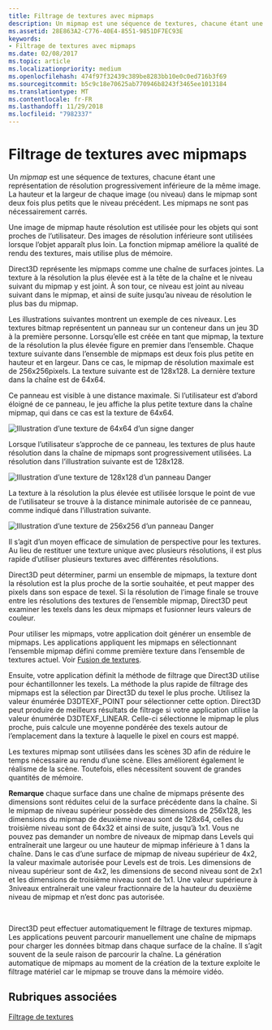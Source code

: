 ```yaml
---
title: Filtrage de textures avec mipmaps
description: Un mipmap est une séquence de textures, chacune étant une représentation de résolution progressivement inférieure de la même image. La hauteur et la largeur de chaque image, ou le niveau dans le mipmap sont deux fois plus petits que le niveau précédent.
ms.assetid: 28E863A2-C776-40E4-8551-9851DF7EC93E
keywords:
- Filtrage de textures avec mipmaps
ms.date: 02/08/2017
ms.topic: article
ms.localizationpriority: medium
ms.openlocfilehash: 474f97f32439c389be8283bb10e0c0ed716b3f69
ms.sourcegitcommit: b5c9c18e70625ab770946b8243f3465ee1013184
ms.translationtype: MT
ms.contentlocale: fr-FR
ms.lasthandoff: 11/29/2018
ms.locfileid: "7982337"
---
```

# <a name="texture-filtering-with-mipmaps"></a>Filtrage de textures avec mipmaps


Un *mipmap* est une séquence de textures, chacune étant une représentation de résolution progressivement inférieure de la même image. La hauteur et la largeur de chaque image (ou niveau) dans le mipmap sont deux fois plus petits que le niveau précédent. Les mipmaps ne sont pas nécessairement carrés.

Une image de mipmap haute résolution est utilisée pour les objets qui sont proches de l’utilisateur. Des images de résolution inférieure sont utilisées lorsque l’objet apparaît plus loin. La fonction mipmap améliore la qualité de rendu des textures, mais utilise plus de mémoire.

Direct3D représente les mipmaps comme une chaîne de surfaces jointes. La texture à la résolution la plus élevée est à la tête de la chaîne et le niveau suivant du mipmap y est joint. À son tour, ce niveau est joint au niveau suivant dans le mipmap, et ainsi de suite jusqu’au niveau de résolution le plus bas du mipmap.

Les illustrations suivantes montrent un exemple de ces niveaux. Les textures bitmap représentent un panneau sur un conteneur dans un jeu 3D à la première personne. Lorsqu’elle est créée en tant que mipmap, la texture de la résolution la plus élevée figure en premier dans l’ensemble. Chaque texture suivante dans l’ensemble de mipmaps est deux fois plus petite en hauteur et en largeur. Dans ce cas, le mipmap de résolution maximale est de 256x256pixels. La texture suivante est de 128x128. La dernière texture dans la chaîne est de 64x64.

Ce panneau est visible à une distance maximale. Si l’utilisateur est d’abord éloigné de ce panneau, le jeu affiche la plus petite texture dans la chaîne mipmap, qui dans ce cas est la texture de 64x64.

![Illustration d’une texture de 64x64 d’un signe danger](images/mip1.jpg)

Lorsque l’utilisateur s’approche de ce panneau, les textures de plus haute résolution dans la chaîne de mipmaps sont progressivement utilisées. La résolution dans l’illustration suivante est de 128x128.

![Illustration d’une texture de 128x128 d’un panneau Danger](images/mip2.jpg)

La texture à la résolution la plus élevée est utilisée lorsque le point de vue de l’utilisateur se trouve à la distance minimale autorisée de ce panneau, comme indiqué dans l’illustration suivante.

![Illustration d’une texture de 256x256 d’un panneau Danger](images/mip3.jpg)

Il s’agit d’un moyen efficace de simulation de perspective pour les textures. Au lieu de restituer une texture unique avec plusieurs résolutions, il est plus rapide d’utiliser plusieurs textures avec différentes résolutions.

Direct3D peut déterminer, parmi un ensemble de mipmaps, la texture dont la résolution est la plus proche de la sortie souhaitée, et peut mapper des pixels dans son espace de texel. Si la résolution de l’image finale se trouve entre les résolutions des textures de l’ensemble mipmap, Direct3D peut examiner les texels dans les deux mipmaps et fusionner leurs valeurs de couleur.

Pour utiliser les mipmaps, votre application doit générer un ensemble de mipmaps. Les applications appliquent les mipmaps en sélectionnant l’ensemble mipmap défini comme première texture dans l’ensemble de textures actuel. Voir [Fusion de textures](texture-blending.md).

Ensuite, votre application définit la méthode de filtrage que Direct3D utilise pour échantillonner les texels. La méthode la plus rapide de filtrage des mipmaps est la sélection par Direct3D du texel le plus proche. Utilisez la valeur énumérée D3DTEXF\_POINT pour sélectionner cette option. Direct3D peut produire de meilleurs résultats de filtrage si votre application utilise la valeur énumérée D3DTEXF\_LINEAR. Celle-ci sélectionne le mipmap le plus proche, puis calcule une moyenne pondérée des texels autour de l’emplacement dans la texture à laquelle le pixel en cours est mappé.

Les textures mipmap sont utilisées dans les scènes 3D afin de réduire le temps nécessaire au rendu d’une scène. Elles améliorent également le réalisme de la scène. Toutefois, elles nécessitent souvent de grandes quantités de mémoire.

**Remarque**  chaque surface dans une chaîne de mipmaps présente des dimensions sont réduites celui de la surface précédente dans la chaîne. Si le mipmap de niveau supérieur possède des dimensions de 256x128, les dimensions du mipmap de deuxième niveau sont de 128x64, celles du troisième niveau sont de 64x32 et ainsi de suite, jusqu’à 1x1. Vous ne pouvez pas demander un nombre de niveaux de mipmap dans Levels qui entraînerait une largeur ou une hauteur de mipmap inférieure à 1 dans la chaîne. Dans le cas d’une surface de mipmap de niveau supérieur de 4x2, la valeur maximale autorisée pour Levels est de trois. Les dimensions de niveau supérieur sont de 4x2, les dimensions de second niveau sont de 2x1 et les dimensions de troisième niveau sont de 1x1. Une valeur supérieure à 3niveaux entraînerait une valeur fractionnaire de la hauteur du deuxième niveau de mipmap et n’est donc pas autorisée.

 

Direct3D peut effectuer automatiquement le filtrage de textures mipmap. Les applications peuvent parcourir manuellement une chaîne de mipmaps pour charger les données bitmap dans chaque surface de la chaîne. Il s’agit souvent de la seule raison de parcourir la chaîne. La génération automatique de mipmaps au moment de la création de la texture exploite le filtrage matériel car le mipmap se trouve dans la mémoire vidéo.

## <a name="span-idrelated-topicsspanrelated-topics"></a><span id="related-topics"></span>Rubriques associées


[Filtrage de textures](texture-filtering.md)

 

 




